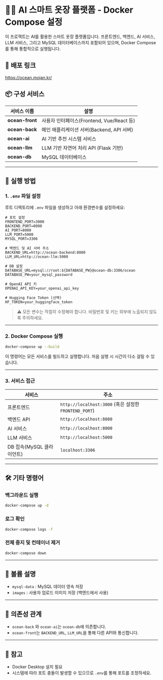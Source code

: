 # 🧠👕 AI 스마트 옷장 플랫폼 - Docker Compose 설정

이 프로젝트는 AI를 활용한 스마트 옷장 플랫폼입니다. 프론트엔드, 백엔드, AI 서비스, LLM 서비스, 그리고 MySQL 데이터베이스까지 포함되어 있으며, Docker Compose를 통해 통합적으로 실행됩니다.

## 📱 배포 링크

https://ocean.mojan.kr/

## 📦 구성 서비스

| 서비스 이름          | 설명                               |
| --------------- | -------------------------------- |
| **ocean-front** | 사용자 인터페이스(Frontend, Vue/React 등) |
| **ocean-back**  | 메인 애플리케이션 서버(Backend, API 서버)    |
| **ocean-ai**    | AI 기반 추천 시스템 서비스                 |
| **ocean-llm**   | LLM 기반 자연어 처리 API (Flask 기반)     |
| **ocean-db**    | MySQL 데이터베이스                     |

---

## 🚀 실행 방법

### 1. `.env` 파일 설정

루트 디렉토리에 `.env` 파일을 생성하고 아래 환경변수를 설정하세요:

```env
# 포트 설정
FRONTEND_PORT=3000
BACKEND_PORT=8080
AI_PORT=8000
LLM_PORT=5000
MYSQL_PORT=3306

# 백엔드 및 AI 서버 주소
BACKEND_URL=http://ocean-backend:8080
LLM_URL=http://ocean-llm:5000

# DB 설정
DATABASE_URL=mysql://root:${DATABASE_PW}@ocean-db:3306/ocean
DATABASE_PW=your_mysql_password

# OpenAI API 키
OPENAI_API_KEY=your_openai_api_key

# Hugging Face Token (선택)
HF_TOKEN=your_huggingface_token
```

> ⚠️ 모든 변수는 적절히 수정해야 합니다. 비밀번호 및 키는 외부에 노출되지 않도록 주의하세요.

---

### 2. Docker Compose 실행

```bash
docker-compose up --build
```

이 명령어는 모든 서비스를 빌드하고 실행합니다. 처음 실행 시 시간이 다소 걸릴 수 있습니다.

---

### 3. 서비스 접근

| 서비스                | 주소                                               |
| ------------------ | ------------------------------------------------ |
| 프론트엔드              | `http://localhost:3000` (혹은 설정한 `FRONTEND_PORT`) |
| 백엔드 API            | `http://localhost:8080`                          |
| AI 서비스             | `http://localhost:8000`                          |
| LLM 서비스            | `http://localhost:5000`                          |
| DB 접속(MySQL 클라이언트) | `localhost:3306`                                 |

---

## 🛠 기타 명령어

### 백그라운드 실행

```bash
docker-compose up -d
```

### 로그 확인

```bash
docker-compose logs -f
```

### 전체 중지 및 컨테이너 제거

```bash
docker-compose down
```

---

## 🧊 볼륨 설명

* `mysql-data` : MySQL 데이터 영속 저장
* `images` : 사용자 업로드 이미지 저장 (백엔드에서 사용)

---

## 🔗 의존성 관계

* `ocean-back` 와 `ocean-ai`는 `ocean-db`에 의존합니다.
* `ocean-front`는 `BACKEND_URL`, `LLM_URL`을 통해 다른 API와 통신합니다.

---

## 📎 참고

* Docker Desktop 설치 필요
* 시스템에 따라 포트 충돌이 발생할 수 있으므로 `.env`를 통해 포트를 조정하세요.
